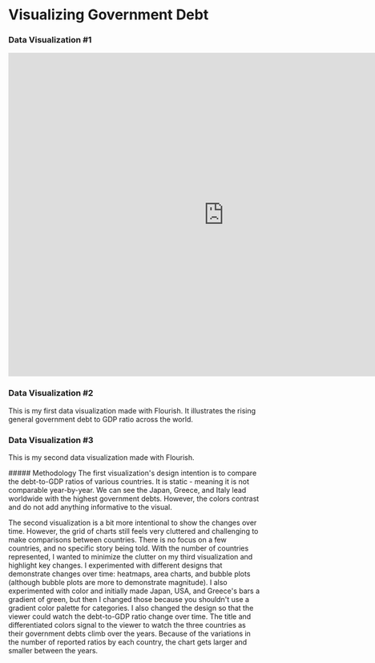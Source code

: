 # Visualizing Government Debt

### Data Visualization #1
<iframe src="https://data.oecd.org/chart/6Ogs" width="860" height="645" style="border: 0" mozallowfullscreen="true" webkitallowfullscreen="true" allowfullscreen="true"><a href="https://data.oecd.org/chart/6Ogs" target="_blank">OECD Chart: General government debt, Total, % of GDP, Annual, 2019</a></iframe>

### Data Visualization #2
This is my first data visualization made with Flourish. It illustrates the rising general government debt to GDP ratio across the world. 
<div class="flourish-embed flourish-chart" data-src="visualisation/11154742"><script src="https://public.flourish.studio/resources/embed.js"></script></div>

### Data Visualization #3
This is my second data visualization made with Flourish. 
<div class="flourish-embed flourish-hierarchy" data-src="visualisation/11154892"><script src="https://public.flourish.studio/resources/embed.js"></script></div>
##### Methodology 
The first visualization's design intention is to compare the debt-to-GDP ratios of various countries. It is static - meaning it is not comparable year-by-year. We can see the Japan, Greece, and Italy lead worldwide with the highest government debts. However, the colors contrast and do not add anything informative to the visual. 

The second visualization is a bit more intentional to show the changes over time. However, the grid of charts still feels very cluttered and challenging to make comparisons between countries. There is no focus on a few countries, and no specific story being told. With the number of countries represented, I wanted to minimize the clutter on my third visualization and highlight key changes. I experimented with different designs that demonstrate changes over time: heatmaps, area charts, and bubble plots (although bubble plots are more to demonstrate magnitude). I also experimented with color and initially made Japan, USA, and Greece's bars a gradient of green, but then I changed those because you shouldn't use a gradient color palette for categories. I also changed the design so that the viewer could watch the debt-to-GDP ratio change over time. The title and differentiated colors signal to the viewer to watch the three countries as their government debts climb over the years. Because of the variations in the number of reported ratios by each country, the chart gets larger and smaller between the years. 
